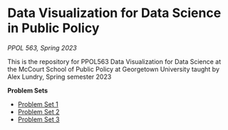 # Data Visualization for Data Science in Public Policy
*PPOL 563, Spring 2023*

This is the repository for PPOL563 Data Visualization for Data Science at the McCourt School of Public Policy at Georgetown University taught by Alex Lundry, Spring semester 2023

**Problem Sets**

- [Problem Set 1](https://alexlundry.github.io/ppol563-spring23/psets/ppol563_spring23_pset1.html)
- [Problem Set 2](https://alexlundry.github.io/ppol563-spring23/psets/ppol563_spring23_pset2.html)
- [Problem Set 3](https://alexlundry.github.io/ppol563-spring23/psets/ppol563_spring23_pset3.html)
